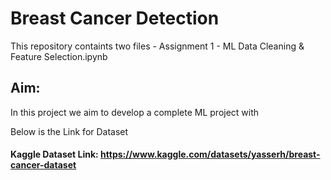 # Breast Cancer Detection

This repository containts two files -
Assignment 1 - ML Data Cleaning & Feature Selection.ipynb

## Aim:
In this project we aim to develop a complete ML project with

Below is the Link for Dataset

#### Kaggle Dataset Link: https://www.kaggle.com/datasets/yasserh/breast-cancer-dataset


